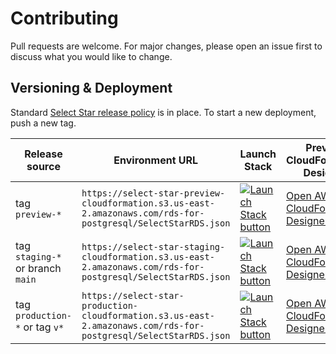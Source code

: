 # Contributing

Pull requests are welcome. For major changes, please open an issue first to discuss what you would like to change.

## Versioning & Deployment

Standard [Select Star release policy](https://www.notion.so/selectstarhq/Deployments-Releasing-to-production-82a4a119a0e8411aaa31e271b2a1b44d) is in place. To start a new deployment, push a new tag.

| Release source                   | Environment URL                                                                                                  | Launch Stack | Preview CloudFormation Designer |
|----------------------------------|------------------------------------------------------------------------------------------------------------------| -------------| --------------------------------|
| tag `preview-*`                  | `https://select-star-preview-cloudformation.s3.us-east-2.amazonaws.com/rds-for-postgresql/SelectStarRDS.json`    | [![Launch Stack button](https://samdengler.github.io/cloudformation-launch-stack-button-svg/images/launch-stack.svg)](https://us-east-2.console.aws.amazon.com/cloudformation/home?region=us-east-2#/stacks/create/review?templateURL=https://select-star-preview-cloudformation.s3.us-east-2.amazonaws.com/rds-for-postgresql/SelectStarRDS.json&stackName=SelectStarRDSIntegration&param_IamPrincipal=arn:aws:iam::591617137652:root&param_ExternalId=XXXXX) | [Open AWS CloudFormation Designer](https://console.aws.amazon.com/cloudformation/designer/home?templateUrl=https://select-star-preview-cloudformation.s3.us-east-2.amazonaws.com/rds-for-postgresql/SelectStarRDS.json&region=us-east-2)
| tag `staging-*` or branch `main` | `https://select-star-staging-cloudformation.s3.us-east-2.amazonaws.com/rds-for-postgresql/SelectStarRDS.json`    | [![Launch Stack button](https://samdengler.github.io/cloudformation-launch-stack-button-svg/images/launch-stack.svg)](https://us-east-2.console.aws.amazon.com/cloudformation/home?region=us-east-2#/stacks/create/review?templateURL=https://select-star-staging-cloudformation.s3.us-east-2.amazonaws.com/rds-for-postgresql/SelectStarRDS.json&stackName=SelectStarRDSIntegration&param_IamPrincipal=arn:aws:iam::591617137652:root&param_ExternalId=XXXXX) | [Open AWS CloudFormation Designer](https://console.aws.amazon.com/cloudformation/designer/home?templateUrl=https://select-star-staging-cloudformation.s3.us-east-2.amazonaws.com/rds-for-postgresql/SelectStarRDS.json&region=us-east-2)
| tag `production-*` or tag `v*`   | `https://select-star-production-cloudformation.s3.us-east-2.amazonaws.com/rds-for-postgresql/SelectStarRDS.json` | [![Launch Stack button](https://samdengler.github.io/cloudformation-launch-stack-button-svg/images/launch-stack.svg)](https://us-east-2.console.aws.amazon.com/cloudformation/home?region=us-east-2#/stacks/create/review?templateURL=https://select-star-production-cloudformation.s3.us-east-2.amazonaws.com/rds-for-postgresql/SelectStarRDS.json&stackName=SelectStarRDSIntegration&param_IamPrincipal=arn:aws:iam::591617137652:root&param_ExternalId=XXXXX) | [Open AWS CloudFormation Designer](https://console.aws.amazon.com/cloudformation/designer/home?templateUrl=https://select-star-production-cloudformation.s3.us-east-2.amazonaws.com/rds-for-postgresql/SelectStarRDS.json&region=us-east-2)
